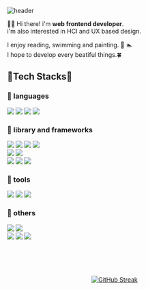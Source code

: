 <div align="start">

![header](https://capsule-render.vercel.app/api?type=venom&color=timeGradient&text=Welcome%20to%20Jeongsu's%20GitHub%20👋&animation=twinkling&fontSize=35&fontAlignY=40&fontAlign=40&height=250&fontColor=d6ace)

👋🏼 Hi there! i'm **web frontend developer**. <br />
i'm also interested in HCI and UX based design. <br />

I enjoy reading, swimming and painting. 🎨 🏊 <br />
I hope to develop every beatiful things.🍀 <br />

</div>
<div align="start">
  
## 🌟Tech Stacks🌟
### 📍 languages 
<img src="https://img.shields.io/badge/HTML5-E34F26?style=for-the-badge&logo=HTML5&logoColor=white">
<img src="https://img.shields.io/badge/CSS3-1572B6?style=for-the-badge&logo=CSS3&logoColor=white"> 
<img src="https://img.shields.io/badge/JavaScript-F7DF1E?style=for-the-badge&logo=JavaScript&logoColor=white">
<img src="https://img.shields.io/badge/TypeScript-3178C6?style=for-the-badge&logo=TypeScript&logoColor=white"/>

### 🚀 library and frameworks
<img src="https://img.shields.io/badge/React-61DAFB?style=for-the-badge&logo=React&logoColor=white"/>
<img src="https://img.shields.io/badge/vue.js-4FC08D?style=for-the-badge&logo=vue.js&logoColor=white"> 
<img src="https://img.shields.io/badge/Next.js-000000?style=for-the-badge&logo=Next.js&logoColor=white"/>
<img src="https://img.shields.io/badge/Electron-47848F?style=for-the-badge&logo=Electron&logoColor=white"> 
<br />
<img src="https://img.shields.io/badge/Recoil-3578E5?style=for-the-badge&logo=React&logoColor=white"/>
<img src="https://img.shields.io/badge/Redux-764ABC?style=for-the-badge&logo=Redux&logoColor=white"/>
<br />
<img src="https://img.shields.io/badge/styledcomponents-DB7093?style=for-the-badge&logo=styledcomponents&logoColor=white"> 
<img src="https://img.shields.io/badge/tailwindcss-06B6D4?style=for-the-badge&logo=tailwindcss&logoColor=white"> 
<img src="https://img.shields.io/badge/bootstrap-7952B3?style=for-the-badge&logo=bootstrap&logoColor=white">



### 💫 tools
<img src="https://img.shields.io/badge/VSCode-007ACC?style=for-the-badge&logo=VisualStudioCode&logoColor=white">
<img src="https://img.shields.io/badge/Figma-F24E1E?style=for-the-badge&logo=Figma&logoColor=white">
<img src="https://img.shields.io/badge/Slack-4A154B?style=for-the-badge&logo=Slack&logoColor=white">

### 📌  others
<img src="https://img.shields.io/badge/csharp-239120?style=for-the-badge&logo=csharp&logoColor=white"> 
<img src="https://img.shields.io/badge/python-3776AB?style=for-the-badge&logo=python&logoColor=white">
<br/ >
<img src="https://img.shields.io/badge/mysql-4479A1?style=for-the-badge&logo=mysql&logoColor=white">
<img src="https://img.shields.io/badge/firebase-FFCA28?style=for-the-badge&logo=firebase&logoColor=white">
<img src="https://img.shields.io/badge/Supabase-3FCF8E?style=for-the-badge&logo=Supabase&logoColor=white">

</div>
</br>
</br>
</br>
</br>
<div align="center">

  [![GitHub Streak](https://github-readme-streak-stats.herokuapp.com/?user=jjeongsu&theme=tokyonight)](https://git.io/streak-stats)

</div>
